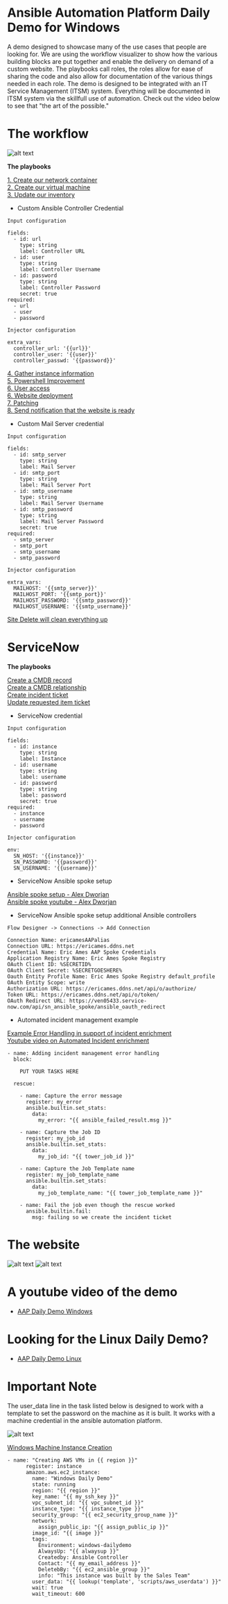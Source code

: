 Ansible Automation Platform Daily Demo for Windows
=========
A demo designed to showcase many of the use cases that people are looking for.  We are using the workflow visualizer to show how the various building blocks are put together and enable the delivery on demand of a custom website.  The playbooks call roles, the roles allow for ease of sharing the code and also allow for documentation of the various things needed in each role. The demo is designed to be integrated with an IT Service Management (ITSM) system.  Everything will be documented in ITSM system via the skillfull use of automation.  Check out the video below to see that "the art of the possible."

# The workflow

![alt text](https://github.com/ericcames/aap.dailydemo.windows/blob/main/images/windowsworkflow.png "Windows workflow")

**The playbooks**

[1. Create our network container](https://github.com/ericcames/aap.dailydemo.windows/blob/main/playbooks/create_vpc_01.yml "create_vpc_01.yml") <br>
[2. Create our virtual machine](https://github.com/ericcames/aap.dailydemo.windows/blob/main/playbooks/create_instance_02.yml "create_instance_02.yml")<br>
[3. Update our inventory](https://github.com/ericcames/aap.dailydemo.windows/blob/main/playbooks/add_inventory_03.yml "add_inventory_03.yml")<br>
- Custom Ansible Controller Credential
```
Input configuration

fields:
  - id: url
    type: string
    label: Controller URL
  - id: user
    type: string
    label: Controller Username
  - id: password
    type: string
    label: Controller Password
    secret: true
required:
  - url
  - user
  - password
```
```
Injector configuration

extra_vars:
  controller_url: '{{url}}'
  controller_user: '{{user}}'
  controller_passwd: '{{password}}'
```
[4. Gather instance information](https://github.com/ericcames/aap.dailydemo.windows/blob/main/playbooks/get_instance_info_04.yml "get_instance_info_04.yml")<br>
[5. Powershell Improvement](https://github.com/ericcames/aap.dailydemo.windows/blob/main/playbooks/powershell_improve_05.yml "powershell_improve_05.yml")<br>
[6. User access](https://github.com/ericcames/aap.dailydemo.windows/blob/main/playbooks/windows_account_create_06.yml "windows_account_create_06.yml")<br>
[6. Website deployment](https://github.com/ericcames/aap.dailydemo.windows/blob/main/playbooks/website_setup_06.yml "website_setup_06.yml")<br>
[7. Patching](https://github.com/ericcames/aap.dailydemo.windows/blob/main/playbooks/provision_user_access_07.yml "windows_patching_07.yml")<br>
[8. Send notification that the website is ready](https://github.com/ericcames/aap.dailydemo.windows/blob/main/playbooks/sendmail_10.yml "sendmail_10.yml")<br>
- Custom Mail Server credential
```
Input configuration

fields:
  - id: smtp_server
    type: string
    label: Mail Server
  - id: smtp_port
    type: string
    label: Mail Server Port
  - id: smtp_username
    type: string
    label: Mail Server Username
  - id: smtp_password
    type: string
    label: Mail Server Password
    secret: true
required:
  - smtp_server
  - smtp_port
  - smtp_username
  - smtp_password
```
```
Injector configuration

extra_vars:
  MAILHOST: '{{smtp_server}}'
  MAILHOST_PORT: '{{smtp_port}}'
  MAILHOST_PASSWORD: '{{smtp_password}}'
  MAILHOST_USERNAME: '{{smtp_username}}'
```
[Site Delete will clean everything up](https://github.com/ericcames/aap.dailydemo.windows/blob/main/playbooks/site_delete.yml "site_delete.yml")<br>

ServiceNow
========

**The playbooks**

[Create a CMDB record](https://github.com/ericcames/aap.dailydemo.windows/blob/main/playbooks/servicenow/create_ci.yml "create_ci.yml") <br>
[Create a CMDB relationship](https://github.com/ericcames/aap.dailydemo.windows/blob/main/playbooks/servicenow/create_cmdb_relationship.yml "create_cmdb_relationship.yml") <br>
[Create incident ticket](https://github.com/ericcames/aap.dailydemo.windows/blob/main/playbooks/servicenow/incident_create.yml "incident_create.yml") <br>
[Update requested item ticket](https://github.com/ericcames/aap.dailydemo.windows/blob/main/playbooks/servicenow/update_sn_req_itm.yml "update_sn_req_itm.yml") <br>

- ServiceNow credential
```
Input configuration

fields:
  - id: instance
    type: string
    label: Instance
  - id: username
    type: string
    label: username
  - id: password
    type: string
    label: password
    secret: true
required:
  - instance
  - username
  - password
```
```
Injector configuration

env:
  SN_HOST: '{{instance}}'
  SN_PASSWORD: '{{password}}'
  SN_USERNAME: '{{username}}'
```
- ServiceNow Ansible spoke setup

[Ansible spoke setup - Alex Dworjan](https://github.com/shadowman-lab/Ansible-SNOW/tree/master/SNOWSetup#servicenowaap-integration-instructions-using-ansible-spoke "Ansible spoke setup - Alex") <br>
[Ansible spoke youtube - Alex Dworjan](https://www.youtube.com/watch?v=DmPXiRHjgRY "Ansible spoke youtube - Alex Dworjan") <br>

- ServiceNow Ansible spoke setup additional Ansible controllers
```
Flow Designer -> Connections -> Add Connection

Connection Name: ericamesAAPalias
Connection URL: https://ericames.ddns.net
Credential Name: Eric Ames AAP Spoke Credentials
Application Registry Name: Eric Ames Spoke Registry
OAuth Client ID: %SECRETID%
OAuth Client Secret: %SECRETGOESHERE%
Oauth Entity Profile Name: Eric Ames Spoke Registry default_profile
OAuth Entity Scope: write
Authorization URL: https://ericames.ddns.net/api/o/authorize/
Token URL: https://ericames.ddns.net/api/o/token/
OAuth Redirect URL: https://ven05433.service-now.com/api/sn_ansible_spoke/ansible_oauth_redirect

```
- Automated incident management example

[Example Error Handling in support of incident enrichment](https://github.com/ericcames/aap.dailydemo.windows/blob/main/roles/instance_create_aws/tasks/main.yml "Example Error Handling") <br>
[Youtube video on Automated Incident enrichment](https://youtu.be/ieO-cbzNqjU?si=z28o3rpAgLTDqdnB "Youtube video on Automated Incident enrichment") <br>



```
- name: Adding incident management error handling
  block:

    PUT YOUR TASKS HERE

  rescue:

    - name: Capture the error message
      register: my_error
      ansible.builtin.set_stats:
        data:
          my_error: "{{ ansible_failed_result.msg }}"

    - name: Capture the Job ID
      register: my_job_id
      ansible.builtin.set_stats:
        data:
          my_job_id: "{{ tower_job_id }}"

    - name: Capture the Job Template name
      register: my_job_template_name
      ansible.builtin.set_stats:
        data:
          my_job_template_name: "{{ tower_job_template_name }}"

    - name: Fail the job even though the rescue worked
      ansible.builtin.fail:
        msg: failing so we create the incident ticket
```
# The website

![alt text](https://github.com/ericcames/aap.dailydemo.windows/blob/main/images/windowsweb1.png "Webtop")
![alt text](https://github.com/ericcames/aap.dailydemo.windows/blob/main/images/windowsweb2.png "Webbottom")

# A youtube video of the demo

- [AAP Daily Demo Windows](https://youtu.be/RNwel6BeCVI?si=ruIwcDFp6dyyAkjO "AAP Daily Demo Windows")

# Looking for the Linux Daily Demo?

- [AAP Daily Demo Linux](https://github.com/ericcames/aap.dailydemo.linux "AAP Daily Demo Linux")

# Important Note
The user_data line in the task listed below is designed to work with a template to set the password on the machine as it is built.  It works with a machine credential in the ansible automation platform.

![alt text](https://github.com/ericcames/aap.dailydemo.windows/blob/main/images/windowsmachinecred.png "Windows Machine Credential")

[Windows Machine Instance Creation](https://github.com/ericcames/aap.dailydemo.windows/blob/main/roles/instance_create_aws/tasks/main.yml "Windows Machine Instance Creation")<br>
```
- name: "Creating AWS VMs in {{ region }}"
      register: instance
      amazon.aws.ec2_instance:
        name: "Windows Daily Demo"
        state: running
        region: "{{ region }}"
        key_name: "{{ my_ssh_key }}"
        vpc_subnet_id: "{{ vpc_subnet_id }}"
        instance_type: "{{ instance_type }}"
        security_group: "{{ ec2_security_group_name }}"
        network:
          assign_public_ip: "{{ assign_public_ip }}"
        image_id: "{{ image }}"
        tags:
          Environment: windows-dailydemo
          AlwaysUp: "{{ alwaysup }}"
          Createdby: Ansible Controller
          Contact: "{{ my_email_address }}"
          DeletebBy: "{{ ec2_ansible_group }}"
          info: "This instance was built by the Sales Team"
        user_data: "{{ lookup('template', 'scripts/aws_userdata') }}"
        wait: true
        wait_timeout: 600
```
